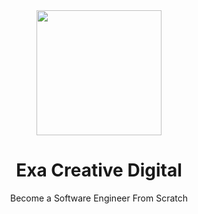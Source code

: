 <div align="center">
    <img width="200" src="https://avatars.githubusercontent.com/u/98628083" />
</div>
<h1 align="center">Exa Creative Digital</h1>
<p align="center">Become a Software Engineer From Scratch</p>
